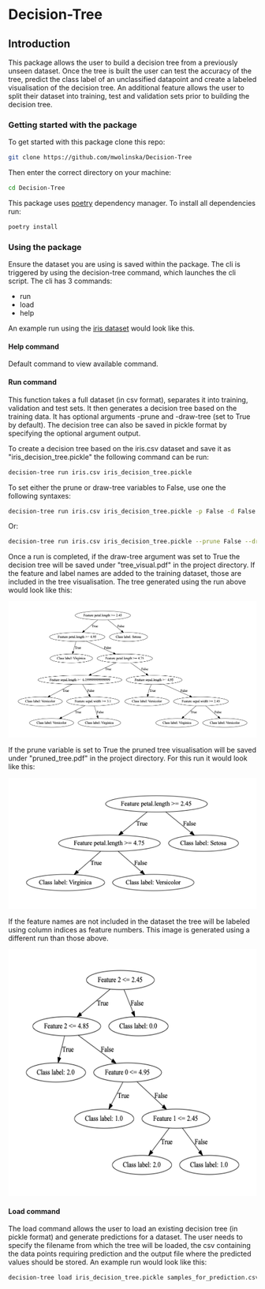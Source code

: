 # Decision-Tree
## Introduction
This package allows the user to build a decision tree from a previously unseen dataset.
Once the tree is built the user can test the accuracy of the tree, predict the class label
of an unclassified datapoint and create a labeled visualisation of the decision tree. 
An additional feature allows the user to split their dataset into 
training, test and validation sets prior to building the decision tree.

### Getting started with the package
To get started with this package clone this repo:

```bash
git clone https://github.com/mwolinska/Decision-Tree
```
Then enter the correct directory on your machine:
```bash
cd Decision-Tree
```
This package uses [poetry](https://python-poetry.org) dependency manager. 
To install all dependencies run:

```bash
poetry install
```

### Using the package
Ensure the dataset you are using is saved within the package. 
The cli is triggered by using the decision-tree command, which launches the cli script.
The cli has 3 commands:
- run
- load
- help

An example run using the [iris dataset](https://archive.ics.uci.edu/ml/datasets/iris) 
 would look like this.
#### Help command
Default command to view available command.

#### Run command
This function takes a full dataset (in csv format), separates it into training, validation and test sets. 
It then generates a decision tree based on the training data. 
It has optional arguments -prune and -draw-tree (set to True by default).
The decision tree can also be saved in pickle format
by specifying the optional argument output.

To create a decision tree based on the iris.csv dataset and 
save it as "iris_decision_tree.pickle" the following command can be run:

```bash
decision-tree run iris.csv iris_decision_tree.pickle
```

To set either the prune or draw-tree variables to False, use one the following syntaxes:

```bash
decision-tree run iris.csv iris_decision_tree.pickle -p False -d False
```
Or:

```bash
decision-tree run iris.csv iris_decision_tree.pickle --prune False --draw-tree False
```

Once a run is completed, if the draw-tree argument was set to True 
the decision tree will be saved under "tree_visual.pdf" in the
project directory. If the feature and label names are added to the training dataset, those are included in
the tree visualisation. The tree generated using the run above would look like this:

<img src="./Images/SampleDecisionTree/tree_visual_with_names.png">

If the prune variable is set to True the pruned tree visualisation will be saved under 
"pruned_tree.pdf" in the project directory. For this run it would look like this:

<img src="./Images/SampleDecisionTree/pruned_tree.png">

If the feature names are not included in the dataset the tree will be labeled using
column indices as feature numbers. This image is generated using a different run than those above.

<img src="./Images/SampleDecisionTree/tree_visual_no_names.png" height="500">

#### Load command
The load command allows the user to load an existing decision tree (in pickle format)
and generate predictions for a dataset. The user needs to specify the 
filename from which the tree will be loaded,
the csv containing the data points requiring prediction and
the output file where the predicted values should be stored.
An example run would look like this:

```bash
decision-tree load iris_decision_tree.pickle samples_for_prediction.csv predictions.csv
```
